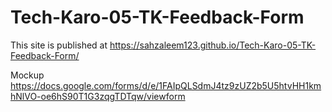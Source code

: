 # Tech-Karo-05-TK-Feedback-Form
 This site is published at https://sahzaleem123.github.io/Tech-Karo-05-TK-Feedback-Form/
 
 Mockup https://docs.google.com/forms/d/e/1FAIpQLSdmJ4tz9zUZ2b5U5htvHH1kmhNlVO-oe6hS90T1G3zqgTDTqw/viewform
